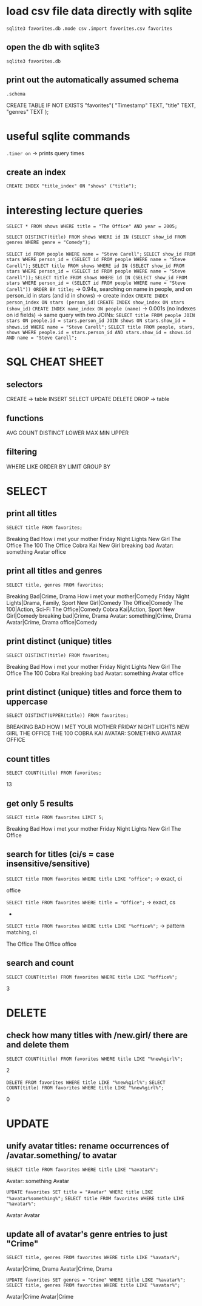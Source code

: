 # load csv file data directly with sqlite

`sqlite3 favorites.db`
`.mode csv`
`.import favorites.csv favorites`

## open the db with sqlite3

`sqlite3 favorites.db`

## print out the automatically assumed schema

`.schema`

CREATE TABLE IF NOT EXISTS "favorites"(
"Timestamp" TEXT,
"title" TEXT,
"genres" TEXT
);

# useful sqlite commands

`.timer on` -> prints query times

## create an index

`CREATE INDEX "title_index" ON "shows" ("title");`

# interesting lecture queries

`SELECT * FROM shows WHERE title = "The Office" AND year = 2005;`

`SELECT DISTINCT(title) FROM shows WHERE id IN (SELECT show_id FROM genres WHERE genre = "Comedy");`

`SELECT id FROM people WHERE name = "Steve Carell";`
`SELECT show_id FROM stars WHERE person_id = (SELECT id FROM people WHERE name = "Steve Carell");`
`SELECT title FROM shows WHERE id IN (SELECT show_id FROM stars WHERE person_id = (SELECT id FROM people WHERE name = "Steve Carell"));`
`SELECT title FROM shows WHERE id IN (SELECT show_id FROM stars WHERE person_id = (SELECT id FROM people WHERE name = "Steve Carell")) ORDER BY title;`
-> 0.94s, searching on name in people, and on person_id in stars (and id in shows) -> create index
`CREATE INDEX person_index ON stars (person_id)`
`CREATE INDEX show_index ON stars (show_id)`
`CREATE INDEX name_index ON people (name)`
-> 0.001s (no indexes on id fields)
-> same query with two JOINs:
`SELECT title FROM people JOIN stars ON people.id = stars.person_id JOIN shows ON stars.show_id = shows.id WHERE name = "Steve Carell";`
`SELECT title FROM people, stars, shows WHERE people.id = stars.person_id AND stars.show_id = shows.id AND name = "Steve Carell";`

# SQL CHEAT SHEET

## selectors

CREATE -> table
INSERT
SELECT
UPDATE
DELETE
DROP -> table

## functions

AVG
COUNT
DISTINCT
LOWER
MAX
MIN
UPPER

## filtering

WHERE
LIKE
ORDER BY
LIMIT
GROUP BY

# SELECT

## print all titles

`SELECT title FROM favorites;`

Breaking Bad
How i met your mother
Friday Night Lights
New Girl
The Office
The 100
The Office
Cobra Kai
New Girl
breaking bad
Avatar: something
Avatar
office

## print all titles and genres

`SELECT title, genres FROM favorites;`

Breaking Bad|Crime, Drama
How i met your mother|Comedy
Friday Night Lights|Drama, Family, Sport
New Girl|Comedy
The Office|Comedy
The 100|Action, Sci-Fi
The Office|Comedy
Cobra Kai|Action, Sport
New Girl|Comedy
breaking bad|Crime, Drama
Avatar: something|Crime, Drama
Avatar|Crime, Drama
office|Comedy

## print distinct (unique) titles

`SELECT DISTINCT(title) FROM favorites;`

Breaking Bad
How i met your mother
Friday Night Lights
New Girl
The Office
The 100
Cobra Kai
breaking bad
Avatar: something
Avatar
office

## print distinct (unique) titles and force them to uppercase

`SELECT DISTINCT(UPPER(title)) FROM favorites;`

BREAKING BAD
HOW I MET YOUR MOTHER
FRIDAY NIGHT LIGHTS
NEW GIRL
THE OFFICE
THE 100
COBRA KAI
AVATAR: SOMETHING
AVATAR
OFFICE

## count titles

`SELECT COUNT(title) FROM favorites;`

13

## get only 5 results

`SELECT title FROM favorites LIMIT 5;`

Breaking Bad
How i met your mother
Friday Night Lights
New Girl
The Office

## search for titles (ci/s = case insensitive/sensitive)

`SELECT title FROM favorites WHERE title LIKE "office";` -> exact, ci

office

`SELECT title FROM favorites WHERE title = "Office";` -> exact, cs

-

`SELECT title FROM favorites WHERE title LIKE "%office%";` -> pattern matching, ci

The Office
The Office
office

## search and count

`SELECT COUNT(title) FROM favorites WHERE title LIKE "%office%";`

3

# DELETE

## check how many titles with /new.girl/ there are and delete them

`SELECT COUNT(title) FROM favorites WHERE title LIKE "%new%girl%";`

2

`DELETE FROM favorites WHERE title LIKE "%new%girl%";`
`SELECT COUNT(title) FROM favorites WHERE title LIKE "%new%girl%";`

0

# UPDATE

## unify avatar titles: rename occurrences of /avatar.something/ to avatar

`SELECT title FROM favorites WHERE title LIKE "%avatar%";`

Avatar: something
Avatar

`UPDATE favorites SET title = "Avatar" WHERE title LIKE "%avatar%something%";`
`SELECT title FROM favorites WHERE title LIKE "%avatar%";`

Avatar
Avatar

## update all of avatar's genre entries to just "Crime"

`SELECT title, genres FROM favorites WHERE title LIKE "%avatar%";`

Avatar|Crime, Drama
Avatar|Crime, Drama

`UPDATE favorites SET genres = "Crime" WHERE title LIKE "%avatar%";`
`SELECT title, genres FROM favorites WHERE title LIKE "%avatar%";`

Avatar|Crime
Avatar|Crime
